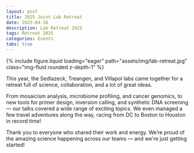 ```yaml
---
layout: post
title: 2025 Joint Lab Retreat
date: 2025-04-26
description: Lab Retreat 2025
tags: Retreat 2025
categories: Events
tabs: true
---
```



{% include figure.liquid loading="eager" path="assets/img/lab-retreat.jpg" class="img-fluid rounded z-depth-1" %}


This year, the Sedlazeck, Treangen, and Villapol labs came together for a retreat full of science, collaboration, and a lot of great ideas.

From mosaicism analysis, microbiome profiling, and cancer genomics, to new tools for primer design, inversion calling, and synthetic DNA screening — our talks covered a wide range of exciting topics. We even managed a few travel adventures along the way, racing from DC to Boston to Houston in record time!

Thank you to everyone who shared their work and energy. We’re proud of the amazing science happening across our teams — and we're just getting started!


